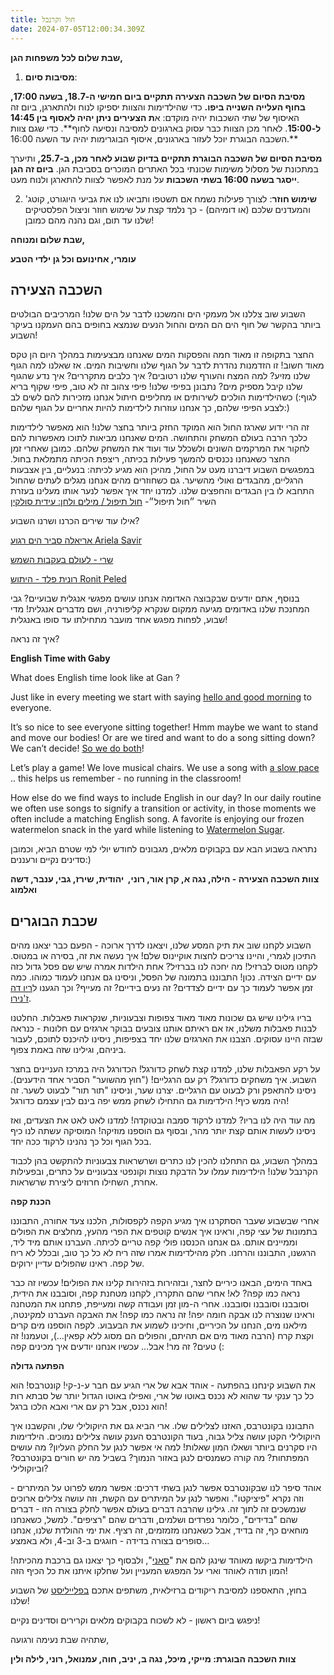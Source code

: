 ```yaml
---
title: חול וקרנבל
date: 2024-07-05T12:00:34.309Z
---
```

**שבת שלום לכל משפחות הגן,**

1. **מסיבות סיום**:

**מסיבת הסיום של השכבה הצעירה תתקיים ביום חמישי ה-18.7, בשעה 17:00, בחוף העלייה השנייה ביפו.** כדי שהילדימות והצוות יספיקו לנוח ולהתארגן, ביום זה האיסוף של שתי השכבות יהיה מוקדם: א**ת הצעירים ניתן יהיה לאסוף בין 14:45 ל-15:00**. לאחר מכן הצוות כבר עסוק בארגונים למסיבה ונסיעה לחוף**. כדי שגם צוות השכבה הבוגרת יוכל לעזור בארגונים, איסוף הבוגרימות יהיה עד השעה 16:00.**

**מסיבת הסיום של השכבה הבוגרת תתקיים בדיוק שבוע לאחר מכן, ב-25.7,** ותיערך במתכונת של מסלול משימות שכונתי בכל האתרים המוכרים בסביבת הגן. **ביום זה הגן ייסגר בשעה 16:00 בשתי השכבות** על מנת לאפשר לצוות להתארגן ולנוח מעט. 

2. **שימוש חוזר**: לצורך פעילות נשמח אם תשטפו ותביאו לנו את גביעי היוגורט, קוטג' והמעדנים שלכם (או דומיהם) - כך נלמד קצת על שימוש חוזר וניצול הפלסטיקים שלנו עד תום, וגם נהנה מהם כמובן!

**שבת שלום ומנוחה,**

**עומרי, אחינועם וכל גן ילדי הטבע**

## השכבה הצעירה

השבוע שוב צללנו אל מעמקי הים והמשכנו לדבר על הים שלנו! המרכיבים הבולטים ביותר בהקשר של חוף הים הם המים והחול הנעים שנמצא בחופים בהם העמקנו בעיקר השבוע! 

החצר בתקופה זו מאוד חמה והפסקות המים שאנחנו מבצעימות במהלך היום הן טקס מאוד חשוב! זו הזדמנות נהדרת לדבר על הגוף שלנו וחשיבות המים. אז שאלנו למה הגוף שלנו מזיע? למה המצח והעורף שלנו רטובים? איך כלבים מתקררים? איך נדע שהגוף שלנו קיבל מספיק מים? נתבונן בפיפי שלנו! פיפי צהוב זה לא טוב, פיפי שקוף בריא לגוף:) כשהילדימות הולכים לשירותים או מחליפים חיתול אנחנו מזכירות להם לשים לב לצבע הפיפי שלהם, כך אנחנו עוזרות לילדימות להיות אחריים על הגוף שלהם:)

זה הרי ידוע שארגז החול הוא המוקד החזק ביותר בחצר שלנו! הוא מאפשר לילדימות כלכך הרבה בעולם המשחק והתחושה. המים שאנחנו מביאות לתוכו מאפשרות להם לחקור את המרקמים השונים ולשכלל עוד ועוד את המשחק שלהם. כמובן שאחרי זמן החצר כשאנחנו נכנסים להמשך פעילות בכיתה, ריצפת הכיתה מתמלאת בחול. במפגשים השבוע דיברנו מעט על החול, מהיכן הוא מגיע לכיתה: בנעליים, בין אצבעות הרגליים, מהבגדים ואולי מהשיער. גם כשחוזרים מהים אנחנו מגלים לעתים שהחול התחבא לו בין הבגדים והחפצים שלנו. למדנו יחד איך אפשר לנער אותו מעלינו בעזרת השיר ״חול תיפול״- [חול תיפול / מילים ולחן: עידית סולקין](https://youtu.be/nIHWKtn2YjY?si=myCOLHyDR4ERVVeG) 

אילו עוד שירים הכרנו ושרנו השבוע? 

[אריאלה סביר הים רגוע Ariela Savir](https://youtu.be/znSKxWm7TKg?si=sILnIO0SeKlehMPc)

[שרי - לעולם בעקבות השמש](https://youtu.be/Rc76y7ELPc0?si=saregA6acjqeyR3w)

[רונית פלד - היתוש Ronit Peled](https://youtu.be/e8gcG5hjS20?si=5K4Y6g_zlBKpA-EF)

בנוסף, אתם יודעים שבקבוצה האדומה אנחנו עושים מפגשי אנגלית שבועיים? גבי המחנכת שלנו באדומים מגיעה ממקום שנקרא קליפורניה, ושם מדברים אנגלית! מדי שבוע, לפחות מפגש אחד מועבר מתחילתו עד סופו באנגלית!

איך זה נראה?

**English Time with Gaby**

What does English time look like at Gan ?

Just like in every meeting we start with saying [hello and good morning](https://www.youtube.com/watch?v=CuI_p7a9VGs) to everyone.

It’s so nice to see everyone sitting together! Hmm maybe we want to stand and move our bodies! Or are we tired and want to do a song sitting down? We can’t decide! [So we do both](https://www.youtube.com/watch?v=WsiRSWthV1k)!

Let’s play a game! We love musical chairs. We use a song with [a slow pace](https://open.spotify.com/track/31AOj9sFz2gM0O3hMARRBx?si=jrcmq39eTwaesjZwsprpEw) .. this helps us remember - no running in the classroom!

How else do we find ways to include English in our day? In our daily routine we often use songs to signify a transition or activity, in those moments we often include a matching English song. A favorite is enjoying our frozen watermelon snack in the yard while listening to [Watermelon Sugar](https://open.spotify.com/track/31AOj9sFz2gM0O3hMARRBx?si=jrcmq39eTwaesjZwsprpEw).

נתראה בשבוע הבא עם בקבוקים מלאים, מגבונים לחודש יולי למי שטרם הביא, וכמובן סדינים נקיים ורעננים:)

**צוות השכבה הצעירה - הילה, נגה א, קרן אור, רוני,  יהודית, שירז, גבי, ענבר, דשה ואלמוג**

## שכבת הבוגרים

השבוע לקחנו שוב את תיק המסע שלנו, ויצאנו לדרך ארוכה - הפעם כבר יצאנו מהים התיכון לגמרי, והיינו צריכים לחצות אוקיינוס שלם! איך נעשה את זה, בסירה או במטוס. לקחנו מטוס לברזיל! מה יחכה לנו בברזיל? אחת הילדות אמרה שיש שם פסל גדול כזה עם ידיים הצידה. נכון! התבוננו בתמונה של הפסל, וניסינו גם אנחנו לעמוד כמוהו. כמה זמן אפשר לעמוד כך עם ידיים לצדדים? זה נעים בידיים? זה מעייף? וכך הגענו ל[ריו דה ז'נירו](https://www.youtube.com/watch?v=N0DpMYzj6l8).

בריו גילינו שיש גם שכונות מאוד מאוד צפופות וצבעוניות, שנקראות פאבלות. החלטנו לבנות פאבלות משלנו, אז אם ראיתם אותנו צובעים בבוקר ארגזים עם חלונות - כנראה שבזה היינו עסוקים. הצבנו את הארגזים שלנו יחד בצפיפות, ניסינו להיכנס לתוכם, לעבור ביניהם, וגילינו שזה באמת צפוף.

על רקע הפאבלות שלנו, למדנו קצת לשחק כדורגל! הכדורגל היה במרכז העניינים בחצר השבוע. איך משחקים כדורגל? רק עם הרגליים! ("חוץ מהשוער" הסביר אחד הידענים). ניסינו להתאפק ורק לבעוט עם הרגליים. יצרנו שער, וניסינו "תור תור" לבעוט לשער. זה היה ממש כיף! הילדימות גם התחילו לשחק ממש יפה בינם לבין עצמם כדורגל!

מה עוד היה לנו בריו? למדנו לרקוד סמבה ובטוקדה! למדנו לאט לאט את הצעדים, ואז ניסינו לעשות אותם קצת יותר מהר, ובסוף גם הוספנו מוזיקה! המוסיקה עשתה לנו כיף בכל הגוף וכל כך נהנינו לרקוד ככה יחד.

במהלך השבוע, גם התחלנו להכין לנו כתרים ושרשראות צבעוניות להתקשט בהן לכבוד הקרנבל שלנו! הילדימות עמלו על הדבקת נוצות וקונפטי צבעוניים על כתרים, ובפעילות אחרת, השחילו חרוזים ליצירת שרשראות.

**הכנת קפה**

אחרי שבשבוע שעבר הסתקרנו איך מגיע הקפה לקפסולות, הלכנו צעד אחורה, התבוננו בתמונות של עצי קפה, וראינו איך אנשים קוטפים את הפרי מהעץ, מחלצים את הפולים וממיינים אותם. גם אנחנו הכנסנו פולי קפה טריים לכיתה. העברנו אותם מיד ליד, הרגשנו, התבוננו והרחנו. חלק מהילדימות אמרו שזה ריח לא כל כך טוב, ובכלל לא ריח של קפה. ראינו שהפולים עדיין ירוקים. 

באחד הימים, הבאנו כיריים לחצר, ובזהירות בזהירות קלינו את הפולים! עכשיו זה כבר נראה כמו קפה? לא! אחרי שהם התקררו, לקחנו מטחנת קפה, וסובבנו את הידית, וסובבנו וסובבנו וסובבנו. אחרי ה-מון זמן ועבודה קשה ומעייפת, פתחנו את המטחנה וראינו שנוצרה לנו אבקה חומה יפה! זה נראה כמו קפה! את האבקה העברנו למקינטה, מילאנו מים, הנחנו על הכיריים, וחיכינו לשמוע את הבעבוע. לקפה הוספנו מים קרים וקצת קרח (הרבה מאוד מים אם תהיתם, והפולים הם מסוג ללא קפאין…), וטעמנו! זה טעים? זה מר! אבל… עכשיו אנחנו יודעים איך מכינים קפה (:

**הפתעה גדולה**

את השבוע קינחנו בהפתעה - אוהד אבא של ארי הגיע עם חבר ע-נ-קי! קונטרבס! הוא כל כך ענקי עד שהוא לא נכנס באוטו של ארי, ואפילו באוטו הגדול יותר של סבתא רות הוא נכנס, אבל רק עם ארי ואבא הלכו ברגל!

התבוננו בקונטרבס, האזנו לצלילים שלו. ארי הביא גם את היוקולילי שלו, והקשבנו איך היוקולילי הקטן עושה צליל גבוה, בעוד הקונטרבס הענק עושה צלילים נמוכים. הילדימות היו סקרנים ביותר ושאלו המון שאלות! למה אי אפשר לנגן על החלק העליון? מה עושים המפתחות? מה קורה כשמנסים לנגן באזור הנמוך? בשביל מה יש חורים בקונטרבס? וביוקולילי?

אוהד סיפר לנו שבקונטרבס אפשר לנגן בשתי דרכים: אפשר ממש לפרוט על המיתרים - וזה נקרא "פיציקטו". ואפשר לנגן על המיתרים עם הקשת, וזה עושה צלילים ארוכים שנמשכים זה לתוך זה. גילינו שהרבה דברים בעולם אפשר לחלק בצורה הזו - דברים שהם "בדידים", כלומר נפרדים ושלמים, ודברים שהם "רציפים". למשל, כשאנחנו מוחאים כף, זה בדיד, אבל כשאנחנו מזמזמים, זה רציף. את ימי ההולדת שלנו, אנחנו סופרים בצורה בדידה - חוגגים ב-3 וב-4, ולא באמצע…

הילדימות ביקשו מאוהד שינגן להם את "[סאני](https://www.youtube.com/watch?v=ghGiv7YLC7Q)", ולבסוף כך יצאנו גם ברכבת מהכיתה! המון תודה לאוהד וארי על המפגש המעניין ועל שחלקו איתנו את כל הכיף הזה!

בחוץ, התאספנו למסיבת ריקודים ברזילאית, משתפים אתכם [בפלייליסט](https://open.spotify.com/playlist/6nvHwpsXYL8Qr8biD6auOo?si=704b6680d7594acd) של השבוע שלנו!

ניפגש ביום ראשון - לא לשכוח בקבוקים מלאים וקרירים וסדינים נקיים!

שתהיה שבת נעימה ורגועה,

**צוות השכבה הבוגרת: מייקי, מיכל, נגה ב, יניב, חוה, עמנואל, רוני, לילה ולין**